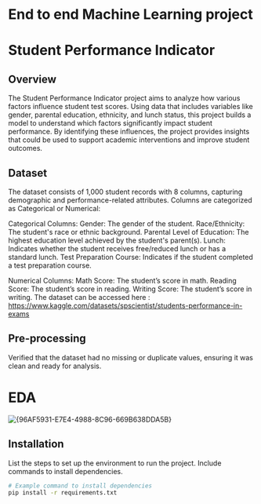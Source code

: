 # End to end Machine Learning project
# Student Performance Indicator
## Overview
The Student Performance Indicator project aims to analyze how various factors influence student test scores. Using data that includes variables like gender, parental education, ethnicity, and lunch status, this project builds a model to understand which factors significantly impact student performance. By identifying these influences, the project provides insights that could be used to support academic interventions and improve student outcomes.

## Dataset
The dataset consists of 1,000 student records with 8 columns, capturing demographic and performance-related attributes. Columns are categorized as Categorical or Numerical:

Categorical Columns:
Gender: The gender of the student.
Race/Ethnicity: The student's race or ethnic background.
Parental Level of Education: The highest education level achieved by the student's parent(s).
Lunch: Indicates whether the student receives free/reduced lunch or has a standard lunch.
Test Preparation Course: Indicates if the student completed a test preparation course.

Numerical Columns:
Math Score: The student’s score in math.
Reading Score: The student’s score in reading.
Writing Score: The student’s score in writing.
The dataset can be accessed here : https://www.kaggle.com/datasets/spscientist/students-performance-in-exams

## Pre-processing
Verified that the dataset had no missing or duplicate values, ensuring it was clean and ready for analysis.

# EDA
![{96AF5931-E7E4-4988-8C96-669B638DDA5B}](https://github.com/user-attachments/assets/d50d78d4-6395-4727-bd42-fb3fe6ea7825)


## Installation
List the steps to set up the environment to run the project. Include commands to install dependencies.

```bash
# Example command to install dependencies
pip install -r requirements.txt
